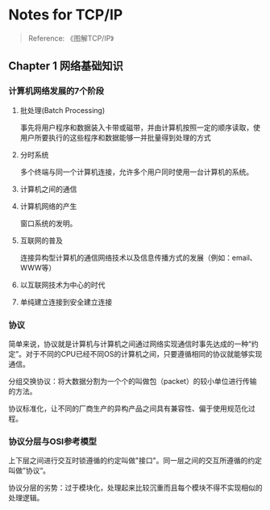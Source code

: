 # Notes for TCP/IP

> Reference: 《图解TCP/IP》

## Chapter 1 网络基础知识

### 计算机网络发展的7个阶段

1. 批处理(Batch Processing)

   事先将用户程序和数据装入卡带或磁带，并由计算机按照一定的顺序读取，使用户所要执行的这些程序和数据能够一并批量得到处理的方式

2. 分时系统

   多个终端与同一个计算机连接，允许多个用户同时使用一台计算机的系统。

3. 计算机之间的通信

4. 计算机网络的产生

   窗口系统的发明。

5. 互联网的普及

   连接异构型计算机的通信网络技术以及信息传播方式的发展（例如：email、WWW等）

6. 以互联网技术为中心的时代

7. 单纯建立连接到安全建立连接

### 协议

简单来说，协议就是计算机与计算机之间通过网络实现通信时事先达成的一种“约定”。对于不同的CPU已经不同OS的计算机之间，只要遵循相同的协议就能够实现通信。

分组交换协议：将大数据分割为一个个的叫做包（packet）的较小单位进行传输的方法。

协议标准化，让不同的厂商生产的异构产品之间具有兼容性、偏于使用规范化过程。

### 协议分层与OSI参考模型

上下层之间进行交互时锁遵循的约定叫做"接口"。同一层之间的交互所遵循的约定叫做”协议“。

协议分层的劣势：过于模块化，处理起来比较沉重而且每个模块不得不实现相似的处理逻辑。




